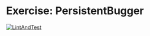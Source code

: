 # Exercise: PersistentBugger

[![LintAndTest](https://github.com/mici-que/PersistentBugger/actions/workflows/lint_and_test.yml/badge.svg)](https://github.com/mici-que/PersistentBugger/actions/workflows/lint_and_test.yml)

